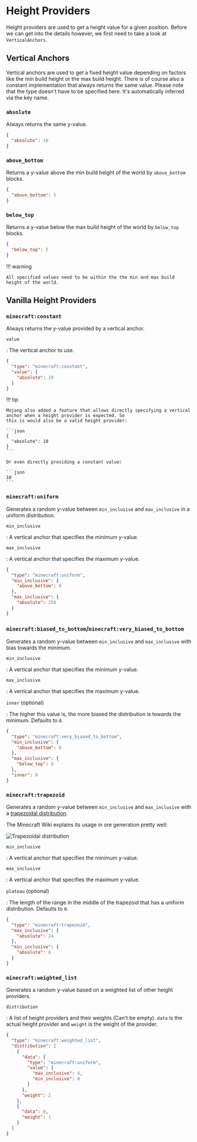 # Height Providers

Height providers are used to get a height value for a given position. Before we can get into the details however, we first
need to take a look at `VerticalAnchors`.

## Vertical Anchors

Vertical anchors are used to get a fixed height value depending on factors like the min build height or the max build height.
There is of course also a constant implementation that always returns the same value. Please note that the type doesn't 
have to be specified here. It's automatically inferred via the key name.

### `absolute`

Always returns the same y-value.

```json title="Example"
{
  "absolute": 10
}
```

### `above_bottom`

Returns a y-value above the min build height of the world by `above_bottom` blocks.

```json title="Example"
{
  "above_bottom": 5
}
```

### `below_top`

Returns a y-value below the max build height of the world by `below_top` blocks.

```json title="Example"
{
  "below_top": 5
}
```

!!! warning

    All specified values need to be within the the min and max build height of the world.

## Vanilla Height Providers

### `minecraft:constant`

Always returns the y-value provided by a vertical anchor.

`value`

:   The vertical anchor to use.

```json title="Example"
{
  "type": "minecraft:constant",
  "value": {
    "absolute": 10
  }
}
```

!!! tip

    Mojang also added a feature that allows directly specifying a vertical anchor when a height provider is expected. So
    this is would also be a valid height provider:

    ```json
    {
      "absolute": 10
    }
    ```

    Or even directly providing a constant value:

    ```json
    10
    ```

### `minecraft:uniform`

Generates a random y-value between `min_inclusive` and `max_inclusive` in a uniform distribution.

`min_inclusive`

:   A vertical anchor that specifies the minimum y-value.

`max_inclusive`

:   A vertical anchor that specifies the maximum y-value.

```json title="Example"
{
  "type": "minecraft:uniform",
  "min_inclusive": {
    "above_bottom": 0
  },
  "max_inclusive": {
    "absolute": 256
  }
}
```

### `minecraft:biased_to_bottom`/`minecraft:very_biased_to_bottom`

Generates a random y-value between `min_inclusive` and `max_inclusive` with bias towards the minimum.

`min_inclusive`

:   A vertical anchor that specifies the minimum y-value.

`max_inclusive`

:   A vertical anchor that specifies the maximum y-value.

`inner` (optional)

:   The higher this value is, the more biased the distribution is towards the minimum. Defaults to `0`.

```json title="Example"
{
  "type": "minecraft:very_biased_to_bottom",
  "min_inclusive": {
    "above_bottom": 0
  },
  "max_inclusive": {
    "below_top": 8
  },
  "inner": 8
}
```

### `minecraft:trapezoid`

Generates a random y-value between `min_inclusive` and `max_inclusive` with a [trapezoidal distribution](https://en.wikipedia.org/wiki/Trapezoidal_distribution).

The Minecraft Wiki explains its usage in ore generation pretty well:

![Trapezoidal distribution](https://i.imgur.com/K7NO5jj.png)

`min_inclusive`

:   A vertical anchor that specifies the minimum y-value.

`max_inclusive`

:   A vertical anchor that specifies the maximum y-value.

`plateau` (optional)

:   The length of the range in the middle of the trapezoid that has a uniform distribution. Defaults to `0`.

```json title="Example"
{
  "type": "minecraft:trapezoid",
  "max_inclusive": {
    "absolute": 24
  },
  "min_inclusive": {
    "absolute": 8
  }
}
```

### `minecraft:weighted_list`

Generates a random y-value based on a weighted list of other height providers.

`distribution`

:   A list of height providers and their weights (Can't be empty). `data` is the actual height provider and `weight` is the weight of the provider.

```json title="Example"
{
  "type": "minecraft:weighted_list",
  "distribution": [
    {
      "data": {
        "type": "minecraft:uniform",
        "value": {
          "max_inclusive": 4,
          "min_inclusive": 0
        }
      },
      "weight": 2
    },
    {
      "data": 0,
      "weight": 1
    }
  ]
}                
```